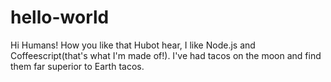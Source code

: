 # hello-world

Hi Humans!
How you like that
Hubot hear, I like Node.js and Coffeescript(that's what I'm made of!).
I've had tacos on the moon and find them far superior to Earth tacos.
